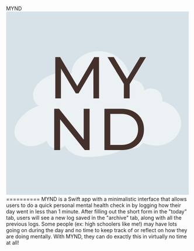MYND
![MYND](/MYND.png)==========
MYND is a Swift app with a minimalistic interface that allows users to do a quick personal mental health
check in by logging how their day went in less than 1 minute. After filling out the short form
in the "today" tab, users will see a new log saved in the "archive" tab, along with all the previous 
logs. Some people (ex: high schoolers like me!) may have lots going on during the day and no time 
to keep track of or reflect on how they are doing mentally. With MYND, they can do exactly this in
virtually no time at all!


